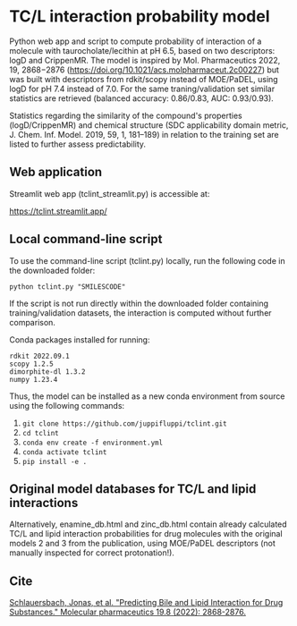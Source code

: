 # TC/L interaction probability model
Python web app and script to compute probability of interaction of a molecule with taurocholate/lecithin at pH 6.5, based on two descriptors: logD and CrippenMR. The model is inspired by Mol. Pharmaceutics 2022, 19, 2868−2876 (https://doi.org/10.1021/acs.molpharmaceut.2c00227) but was built with descriptors from rdkit/scopy instead of MOE/PaDEL, using logD for pH 7.4 instead of 7.0. For the same traning/validation set similar statistics are retrieved (balanced accuracy: 0.86/0.83, AUC: 0.93/0.93).

Statistics regarding the similarity of the compound's properties (logD/CrippenMR) and chemical structure (SDC applicability domain metric, J. Chem. Inf. Model. 2019, 59, 1, 181–189) in relation to the training set are listed to further assess predictability.

## Web application

Streamlit web app (tclint_streamlit.py) is accessible at:

https://tclint.streamlit.app/

## Local command-line script

To use the command-line script (tclint.py) locally, run the following code in the downloaded folder:
```
python tclint.py "SMILESCODE" 
```
If the script is not run directly within the downloaded folder containing training/validation datasets, the interaction is computed without further comparison.

Conda packages installed for running:
```
rdkit 2022.09.1
scopy 1.2.5
dimorphite-dl 1.3.2
numpy 1.23.4
```

Thus, the model can be installed as a new conda environment from source using the following commands:
1. ```git clone https://github.com/juppifluppi/tclint.git```
2. ```cd tclint```
3. ```conda env create -f environment.yml```
4. ```conda activate tclint```
5. ```pip install -e .```

## Original model databases for TC/L and lipid interactions

Alternatively, enamine_db.html and zinc_db.html contain already calculated TC/L and lipid interaction probabilities for drug molecules with the original models 2 and 3 from the publication, using MOE/PaDEL descriptors (not manually inspected for correct protonation!).


## Cite

[Schlauersbach, Jonas, et al. "Predicting Bile and Lipid Interaction for Drug Substances." Molecular pharmaceutics 19.8 (2022): 2868-2876.](https://doi.org/10.1021/acs.molpharmaceut.2c00227)
